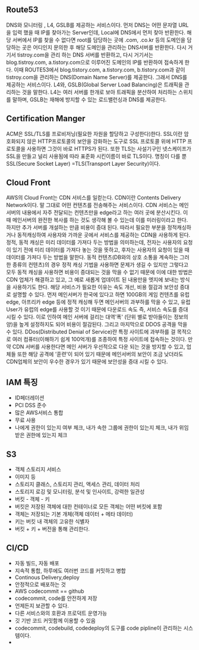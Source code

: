 ## Route53
DNS와 모니터링 , L4, GSLB를 제공하는 서비스이다.
먼저 DNS는 어떤 문자열 URL을 입력 했을 때 IP를 찾아가는 Server인데, Local에 DNS에서 먼저 찾아 반환한다. 해당 서버에서 IP를 찾을 수 없다면 root를 담당하는 곳에 .com, .co.kr 등의 도메인을 담당하는 곳은 어디인지 문의한 후 해당 도메인을 관리하는 DNS서버를 반환한다. 다시 거기서 tistroy.com을 관리 하는 DNS 서버를 반환하고, 다시 거기서는 blog.tistroy.com, a.tistory.com으로 이루어진 도메인의 IP를 반환하여 접속하게 한다. 이때 ROUTE53에서 blog.tistory.com, a.tistory.com, b.tistory.com과 같이 tistroy.com을 관리하는 DNS(Domain Name Server)를 제공한다. 그래서 DNS를 제공하는 서비스이다.
L4와, GSLB(Global Server Load Balancing)은 트래픽을 관리하는 것을 말한다. L4는 여러 서버를 한개로 보아 트래픽을 분산하여 처리하는 스위치를 말하며, GSLB는 재해에 방지할 수 있는 로드밸런싱과 DNS를 제공한다.

## Certification Manger
ACM은 SSL/TLS를 프로비저닝(필요한 자원을 할당하고 구성한다)한다.
SSL이란 암호화되지 않은 HTTP프로토콜의 보안을 강화하는 도구로 SSL 프로토콜 위에 HTTP 프로토콜을 사용하면 그것이 바로 HTTPS가 된다. 또한 TLS는 사설기구인 넷스케이프가 SSL을 만들고 널리 사용됨에 따라 표준화 시킨이름이 바로 TLS이다. 명칭이 다를 뿐 SSL(Secure Socket Layer) =TLS(Transport Layer Security)이다.

## Cloud Front
AWS의 Cloud Front는 CDN 서비스를 일컫는다.
CDN이란 Contents Delivery Network이다. 말 그대로 어떤 컨텐츠를 전송해주는 서비스이다. CDN 서비스는 메인 서버의 내용에서 자주 전달되는 컨텐츠만을 edge라고 하는 여러 곳에 분산시킨다. 이 때 메인서버의 완전한 복사를 하는 것도 생각해 볼 수 있는데 이를 미러링이라고 한다. 하지만 추가 서버를 개설하는 만큼 비용이 증대 된다. 따라서 필요한 부분을 정적캐싱하거나 동적캐싱하여 사용자와 가까운 곳에서 서비스를 제공하는 CDN을 사용하게 된다. 정적, 동적 캐싱은 미리 데이터를 가져다 두는 방법을 의미하는데, 전자는 사용자의 요청이 있기 전에 미리 데이터를 가져다 놓는 것을 뜻하고, 후자는 사용자의 요청이 있을 때 데이터를 가져다 두는 방법을 말한다. 동적 컨텐츠(DB와의 상호 소통을 계속하는 그러한 종류의 컨텐츠)의 경우 정적 캐싱 기법을 사용하면 문제가 생길 수 있지만 그렇다고 모두 동적 캐싱을 사용하면 비용이 증대되는 것을 막을 수 없기 때문에 이에 대한 방법은 CDN 업체가 해결하고 있고, 그 예로 새롭게 업데이트 된 내용만을 엣지에 보내는 방식을 사용하기도 한다. 
해당 서비스가 필요한 이유는 속도 개선, 비용 절감과 보안성 증대로 설명할 수 있다. 먼저 메인서버가 한국에 있다고 하면 100GB의 게임 컨텐츠를 유럽edge, 아프리카 edge 등에 정적 캐싱해 두면 메인서버의 과부하를 막을 수 있고, 유럽 User가 유럽의 edge를 사용할 것 이기 때문에 다운로드 속도 즉, 서비스 속도를 증대 시킬 수 있다. 이로 인하여 메인 서버에 걸리는 대역'폭' (단위 별로 받아들이는 정보의 양)을 높게 설정하지도 되어 비용이 절감된다. 그리고 마지막으로 DDOS 공격을 막을 수 있다. DDos(Distributed Denial of Service)란 특정 사이트에 과부하를 걸 목적으로 여러 컴퓨터(이해하기 쉽게 100억개)를 조종하여 특정 사이트에 접속하는 것이다. 만약 CDN 서버를 사용한다면 메인 서버가 우선적으로 다운 되는 것을 방지할 수 있고, 업체들 또한 해당 공격에 '훈련'이 되어 있기 때문에 메인서버의 보안이 조금 낮더라도 CDN업체의 보안이 우수한 경우가 있기 때문에 보안성을 증대 시킬 수 있다.

## IAM 특징
- ID페더레이션
- PCI DSS 준수
- 많은 AWS서비스 통합
- 무료 사용
- 나에게 권한이 있는지 여부 체크, 내가 속한 그룹에 권한이 있는지 체크, 내가 위임받은 권한에 있는지 체크

## S3
- 객체 스토리지 서비스
- 이미지 등
- 스토리지 클래스, 스토리지 관리, 액세스 관리, 데이터 처리
- 스토리지 로깅 및 모니터링, 분석 및 인사이트, 강력한 일관성
- 버킷 - 객체 - 키
- 버킷은 저장된 객체에 대한 컨테이너로 모든 객체는 어떤 버킷에 포함
- 객체는 저장되는 기본 개체(객체 데이터 + 메타 데이터)
- 키는 버킷 내 객체의 고유한 식별자
- 버킷 + 키 + 버전을 통해 관리한다.

## CI/CD
- 자동 빌드, 자동 배포
- 지속적 통합, 하루에도 여러번 코드를 커밋하고 병합
- Continous Delivery,deploy
- 안정적으로 배포하는 것
- AWS codecommit == github
- codecommit, code를 안전하게 저장
- 언제든지 보관할 수 있다.
- 다른 서비스와의 호환과 프로덕트 운영가능
- 깃 기반 코드 커밋함께 이용할 수 있음 
- codecommit, codebuild, codedeploy의 도구를 code pipline이 관리하는 시스템이다.
- 